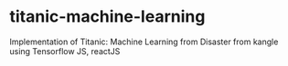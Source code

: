 # titanic-machine-learning
Implementation of Titanic: Machine Learning from Disaster from kangle using Tensorflow JS, reactJS
